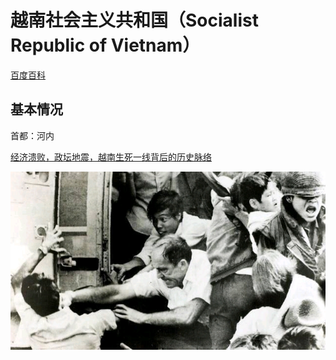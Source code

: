 # 越南社会主义共和国（Socialist Republic of Vietnam）

[百度百科](https://baike.baidu.com/item/%E8%B6%8A%E5%8D%97/155278)


## 基本情况

首都：河内


[经济溃败，政坛地震，越南生死一线背后的历史脉络](https://b23.tv/spVGNGn)


![西贡铁拳](./src/Vietnam/西贡铁拳.jpg)